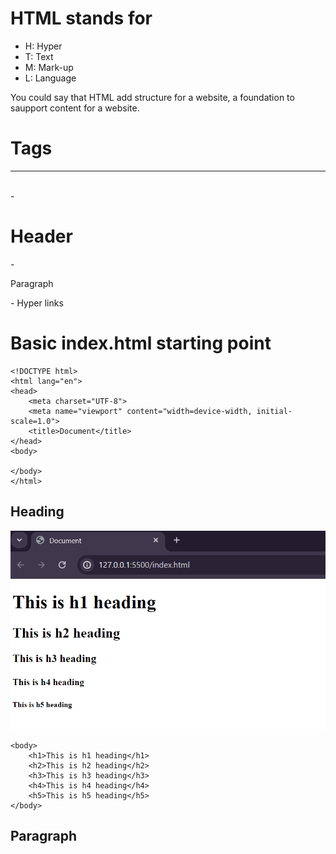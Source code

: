 # HTML stands for 
- H: Hyper
- T: Text
- M: Mark-up
- L: Language

You could say that HTML add structure for a website, a foundation to saupport content for a website.

# Tags
-----------------------------------------------------------------------------------------------------------------------------
<br>
- <h1>Header</h1> 
- <p>Paragraph</p>
- <a>Hyper links</a>

# Basic index.html starting point

```
<!DOCTYPE html>
<html lang="en">
<head>
    <meta charset="UTF-8">
    <meta name="viewport" content="width=device-width, initial-scale=1.0">
    <title>Document</title>
</head>
<body>
    
</body>
</html>
```

**Heading**
-----------------------------------------------------------------------------------------------------------------------------
![Picture of the heading style](image/heading.png)
```
<body>
    <h1>This is h1 heading</h1>
    <h2>This is h2 heading</h2>
    <h3>This is h3 heading</h3>
    <h4>This is h4 heading</h4>
    <h5>This is h5 heading</h5>
</body>
```

**Paragraph**
-----------------------------------------------------------------------------------------------------------------------------

